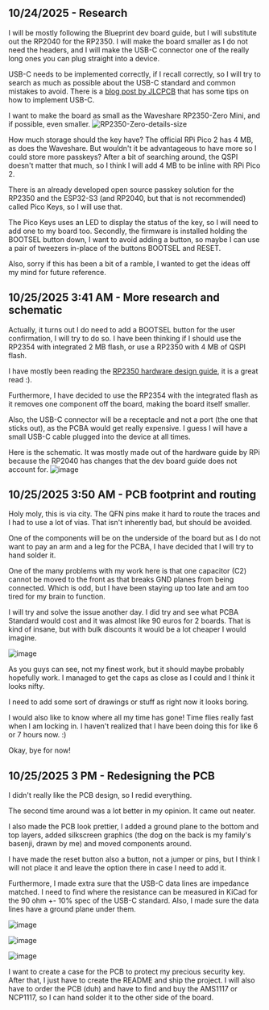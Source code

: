 <!--
  ===================    !!READ THIS NOTICE!!   ====================
  DO NOT edit this file manually. Your changes WILL BE OVERWRITTEN!
  This journal is auto generated and updated by Hack Club Blueprint.
  To edit this file, please edit your journal entries on Blueprint.
  ==================================================================
-->

## 10/24/2025 - Research  

I will be mostly following the Blueprint dev board guide, but I will substitute out the RP2040 for the RP2350. 
I will make the board smaller as I do not need the headers, and I will make the USB-C connector one of the really long ones you can plug straight into a device.

USB-C needs to be implemented correctly, if I recall correctly, so I will try to search as much as possible about the USB-C standard and common mistakes to avoid. There is a [blog post by JLCPCB](https://jlcpcb.com/blog/pcb-layout-guidelines-for-usb-type-c) that has some tips on how to implement USB-C.

I want to make the board as small as the Waveshare RP2350-Zero Mini, and if possible, even smaller.
![RP2350-Zero-details-size](https://blueprint.hackclub.com/user-attachments/blobs/proxy/eyJfcmFpbHMiOnsiZGF0YSI6NTIwOCwicHVyIjoiYmxvYl9pZCJ9fQ==--ec6cfd82ea3c628c263e2f09148955368221d71f/RP2350-Zero-details-size.jpg)

How much storage should the key have? The official RPi Pico 2 has 4 MB, as does the Waveshare. But wouldn't it be advantageous to have more so I could store more passkeys?
After a bit of searching around, the QSPI doesn't matter that much, so I think I will add 4 MB to be inline with RPi Pico 2.

There is an already developed open source passkey solution for the RP2350 and the ESP32-S3 (and RP2040, but that is not recommended) called Pico Keys, so I will use that.

The Pico Keys uses an LED to display the status of the key, so I will need to add one to my board too. Secondly, the firmware is installed holding the BOOTSEL button down, I want to avoid adding a button, so maybe I can use a pair of tweezers in-place of the buttons BOOTSEL and RESET.

Also, sorry if this has been a bit of a ramble, I wanted to get the ideas off my mind for future reference.
  

## 10/25/2025 3:41 AM - More research and schematic  

Actually, it turns out I do need to add a BOOTSEL button for the user confirmation, I will try to do so. I have been thinking if I should use the RP2354 with integrated 2 MB flash, or use a RP2350 with 4 MB of QSPI flash.

I have mostly been reading the [RP2350 hardware design guide](https://datasheets.raspberrypi.com/rp2350/hardware-design-with-rp2350.pdf), it is a great read :).

Furthermore, I have decided to use the RP2354 with the integrated flash as it removes one component off the board, making the board itself smaller.

Also, the USB-C connector will be a receptacle and not a port (the one that sticks out), as the PCBA would get really expensive. I guess I will have a small USB-C cable plugged into the device at all times.

Here is the schematic. It was mostly made out of the hardware guide by RPi because the RP2040 has changes that the dev board guide does not account for.
![image](https://blueprint.hackclub.com/user-attachments/blobs/proxy/eyJfcmFpbHMiOnsiZGF0YSI6NTM0MCwicHVyIjoiYmxvYl9pZCJ9fQ==--d3f5e668c3d1f68173d2f2020ca4d21c8f702b06/image.png)  

## 10/25/2025 3:50 AM - PCB footprint and routing  

Holy moly, this is via city. The QFN pins make it hard to route the traces and I had to use a lot of vias. That isn't inherently bad, but should be avoided. 

One of the components will be on the underside of the board but as I do not want to pay an arm and a leg for the PCBA, I have decided that I will try to hand solder it.

One of the many problems with my work here is that one capacitor (C2) cannot be moved to the front as that breaks GND planes from being connected. Which is odd, but I have been staying up too late and am too tired for my brain to function.

I will try and solve the issue another day. I did try and see what PCBA Standard would cost and it was almost like 90 euros for 2 boards. That is kind of insane, but with bulk discounts it would be a lot cheaper I would imagine.

![image](https://blueprint.hackclub.com/user-attachments/blobs/proxy/eyJfcmFpbHMiOnsiZGF0YSI6NTM0MSwicHVyIjoiYmxvYl9pZCJ9fQ==--28c2966ea3004686e06a7d0c26133aa5f2c5be97/image.png)

As you guys can see, not my finest work, but it should maybe probably hopefully work.
I managed to get the caps as close as I could and I think it looks nifty.

I need to add some sort of drawings or stuff as right now it looks boring.

I would also like to know where all my time has gone! Time flies really fast when I am locking in. I haven't realized that I have been doing this for like 6 or 7 hours now. :)

Okay, bye for now!  

## 10/25/2025 3 PM - Redesigning the PCB  

I didn't really like the PCB design, so I redid everything.

The second time around was a lot better in my opinion. It came out neater.

I also made the PCB look prettier, I added a ground plane to the bottom and top layers, added silkscreen graphics (the dog on the back is my family's basenji, drawn by me) and moved components around.

I have made the reset button also a button, not a jumper or pins, but I think I will not place it and leave the option there in case I need to add it.

Furthermore, I made extra sure that the USB-C data lines are impedance matched. I need to find where the resistance can be measured in KiCad for the 90 ohm +- 10% spec of the USB-C standard. 
Also, I made sure the data lines have a ground plane under them.

![image](https://blueprint.hackclub.com/user-attachments/blobs/proxy/eyJfcmFpbHMiOnsiZGF0YSI6NTQyNCwicHVyIjoiYmxvYl9pZCJ9fQ==--b3568123d8d2fe4796c8660627162725efd8a7fd/image.png)

![image](https://blueprint.hackclub.com/user-attachments/blobs/proxy/eyJfcmFpbHMiOnsiZGF0YSI6NTQyNSwicHVyIjoiYmxvYl9pZCJ9fQ==--b5a17e3fd2a702f5c3d82c874242f1e0c24293ba/image.png)

![image](https://blueprint.hackclub.com/user-attachments/blobs/proxy/eyJfcmFpbHMiOnsiZGF0YSI6NTQyNiwicHVyIjoiYmxvYl9pZCJ9fQ==--f77a58dc148be0d8ecfe3cb79df92927b9483a2b/image.png)

I want to create a case for the PCB to protect my precious security key.
After that, I just have to create the README and ship the project.
I will also have to order the PCB (duh) and have to find and buy the AMS1117 or NCP1117, so I can hand solder it to the other side of the board.  

